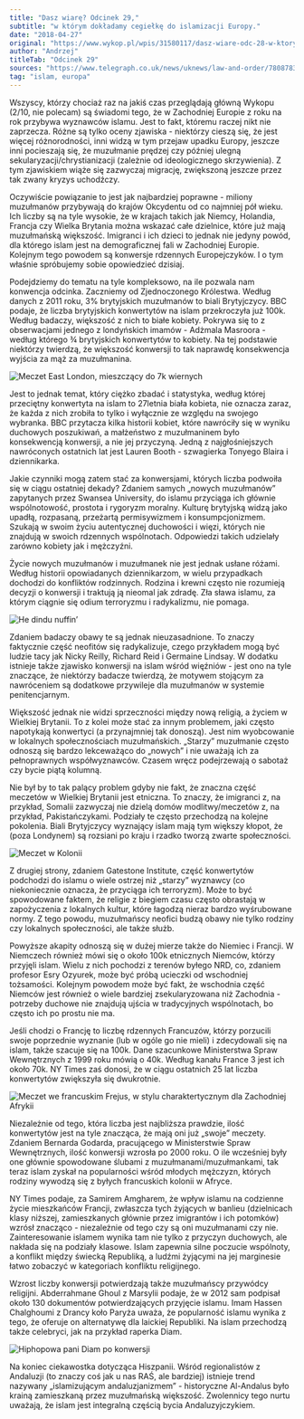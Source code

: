 ```yaml
---
title: "Dasz wiarę? Odcinek 29,"
subtitle: "w którym dokładamy cegiełkę do islamizacji Europy."
date: "2018-04-27"
original: "https://www.wykop.pl/wpis/31580117/dasz-wiare-odc-28-w-ktorym-dokladamy-cegielke-do-i/"
author: "Andrzej"
titleTab: "Odcinek 29"
sources: "https://www.telegraph.co.uk/news/uknews/law-and-order/7808783/Prisoners-converting-to-Islam-for-perks.html||Telegraph: Prisoners converting to Islam for perks   https://www.nytimes.com/2013/02/04/world/europe/rise-of-islamic-converts-challenges-france.html?_r=0||New York Times: Rise of islamic converts challanges France   http://blogs.lse.ac.uk/europpblog/2015/03/30/being-german-becoming-muslim-how-german-converts-to-islam-balance-their-national-identity-and-their-faith/||London School of Economics: Being German, becoming Muslim: how German converts to Islam balance their national identity and their faith   http://www.dailymail.co.uk/news/article-1343954/100-000-Islam-converts-living-UK-White-women-keen-embrace-Muslim-faith.html||Daily Mail: 100 000 Islam converts   http://www.bbc.com/news/uk-12075931||BBC: Converting to Islam - the white Britons becoming Muslims"
tag: "islam, europa"
---
```


Wszyscy, którzy chociaż raz na jakiś czas przeglądają główną Wykopu (2/10, nie polecam) są świadomi tego, że w Zachodniej Europie z roku na rok przybywa wyznawców islamu. Jest to fakt, któremu raczej nikt nie zaprzecza. Różne są tylko oceny zjawiska - niektórzy cieszą się, że jest więcej różnorodności, inni widzą w tym przejaw upadku Europy, jeszcze inni pocieszają się, że muzułmanie prędzej czy później ulegną sekularyzacji/chrystianizacji (zależnie od ideologicznego skrzywienia). Z tym zjawiskiem wiąże się zazwyczaj migrację, zwiększoną jeszcze przez tak zwany kryzys uchodźczy.

Oczywiście powiązanie to jest jak najbardziej poprawne - miliony muzułmanów przybywają do krajów Okcydentu od co najmniej pół wieku. Ich liczby są na tyle wysokie, że w krajach takich jak Niemcy, Holandia, Francja czy Wielka Brytania można wskazać całe dzielnice, które już mają muzułmańską większość. Imigranci i ich dzieci to jednak nie jedyny powód, dla którego islam jest na demograficznej fali w Zachodniej Europie. Kolejnym tego powodem są konwersje rdzennych Europejczyków. I o tym właśnie spróbujemy sobie opowiedzieć dzisiaj.

Podejdziemy do tematu na tyle kompleksowo, na ile pozwala nam konwencja odcinka. Zaczniemy od Zjednoczonego Królestwa. Według danych z 2011 roku, 3% brytyjskich muzułmanów to biali Brytyjczycy. BBC podaje, że liczba brytyjskich konwertytów na islam przekroczyła już 100k. Według badaczy, większość z nich to białe kobiety. Pokrywa się to z obserwacjami jednego z londyńskich imamów - Adżmala Masroora - według którego ¾ brytyjskich konwertytów to kobiety. Na tej podstawie niektórzy twierdzą, że większość konwersji to tak naprawdę konsekwencja wyjścia za mąż za muzułmanina.

![Meczet East London, mieszczący do 7k wiernych](../images/odc29/east_london.jpg "Meczet East London, mieszczący do 7k wiernych.")

Jest to jednak temat, który ciężko zbadać i statystyka, według której przeciętny konwertyta na islam to 27letnia biała kobieta, nie oznacza zaraz, że każda z nich zrobiła to tylko i wyłącznie ze względu na swojego wybranka. BBC przytacza kilka historii kobiet, które nawróciły się w wyniku duchowych poszukiwań, a małżeństwo z muzułmaninem było konsekwencją konwersji, a nie jej przyczyną. Jedną z najgłośniejszych nawróconych ostatnich lat jest Lauren Booth - szwagierka Tonyego Blaira i dziennikarka.

Jakie czynniki mogą zatem stać za konwersjami, których liczba podwoiła się w ciągu ostatniej dekady? Zdaniem samych „nowych muzułmanów” zapytanych przez Swansea University, do islamu przyciąga ich głównie wspólnotowość, prostota i rygoryzm moralny. Kulturę brytyjską widzą jako upadłą, rozpasaną, przeżartą permisywizmem i konsumpcjonizmem. Szukają w swoim życiu autentycznej duchowości i więzi, których nie znajdują w swoich rdzennych wspólnotach. Odpowiedzi takich udzielały zarówno kobiety jak i mężczyźni.

Życie nowych muzułmanów i muzułmanek nie jest jednak usłane różami. Według historii opowiadanych dziennikarzom, w wielu przypadkach dochodzi do konfliktów rodzinnych. Rodzina i krewni często nie rozumieją decyzji o konwersji i traktują ją nieomal jak zdradę. Zła sława islamu, za którym ciągnie się odium terroryzmu i radykalizmu, nie pomaga.

![He dindu nuffin’](../images/odc29/dindu-nuffin.jpg "He dindu nuffin’.")

Zdaniem badaczy obawy te są jednak nieuzasadnione. To znaczy faktycznie część neofitów się radykalizuje, czego przykładem mogą być ludzie tacy jak Nicky Reilly, Richard Reid i Germaine Lindsay. W dodatku istnieje także zjawisko konwersji na islam wśród więźniów - jest ono na tyle znaczące, że niektórzy badacze twierdzą, że motywem stojącym za nawróceniem są dodatkowe przywileje dla muzułmanów w systemie penitencjarnym.

Większość jednak nie widzi sprzeczności między nową religią, a życiem w Wielkiej Brytanii. To z kolei może stać za innym problemem, jaki często napotykają konwertyci (a przynajmniej tak donoszą). Jest nim wyobcowanie w lokalnych społecznościach muzułmańskich. „Starzy” muzułmanie często odnoszą się bardzo lekceważąco do „nowych” i nie uważają ich za pełnoprawnych współwyznawców. Czasem wręcz podejrzewają o sabotaż czy bycie piątą kolumną.

Nie był by to tak palący problem gdyby nie fakt, że znaczna część meczetów w Wielkiej Brytanii jest etniczna. To znaczy, że imigranci z, na przykład, Somalii zazwyczaj nie dzielą domów modlitwy/meczetów z, na przykład, Pakistańczykami. Podziały te często przechodzą na kolejne pokolenia. Biali Brytyjczycy wyznający islam mają tym większy kłopot, że (poza Londynem) są rozsiani po kraju i rzadko tworzą zwarte społeczności.

![Meczet w Kolonii](../images/odc29/cologne_mosque.jpg "Meczet w Kolonii.")

Z drugiej strony, zdaniem Gatestone Institute, część konwertytów podchodzi do islamu o wiele ostrzej niż „starzy” wyznawcy (co niekoniecznie oznacza, że przyciąga ich terroryzm). Może to być spowodowane faktem, że religie z biegiem czasu często obrastają w zapożyczenia z lokalnych kultur, które łagodzą nieraz bardzo wyśrubowane normy. Z tego powodu, muzułmańscy neofici budzą obawy nie tylko rodziny czy lokalnych społeczności, ale także służb.

Powyższe akapity odnoszą się w dużej mierze także do Niemiec i Francji. W Niemczech również mówi się o około 100k etnicznych Niemców, którzy przyjęli islam. Wielu z nich pochodzi z terenów byłego NRD, co, zdaniem profesor Esry Ozyurek, może być próbą ucieczki od wschodniej tożsamości. Kolejnym powodem może być fakt, że wschodnia część Niemców jest również o wiele bardziej zsekularyzowana niż Zachodnia - potrzeby duchowe nie znajdują ujścia w tradycyjnych wspólnotach, bo często ich po prostu nie ma.

Jeśli chodzi o Francję to liczbę rdzennych Francuzów, którzy porzucili swoje poprzednie wyznanie (lub w ogóle go nie mieli) i zdecydowali się na islam, także szacuje się na 100k. Dane szacunkowe Ministerstwa Spraw Wewnętrznych z 1999 roku mówią o 40k. Według kanału France 3 jest ich około 70k. NY Times zaś donosi, że w ciągu ostatnich 25 lat liczba konwertytów zwiększyła się dwukrotnie.

![Meczet we francuskim Frejus, w stylu charaktertycznym dla Zachodniej Afrykii](../images/odc29/frejus_mosque.jpg "Meczet we francuskim Frejus, w stylu charaktertycznym dla Zachodniej Afrykii.")

Niezależnie od tego, która liczba jest najbliższa prawdzie, ilość konwertytów jest na tyle znacząca, że mają oni już „swoje” meczety. Zdaniem Bernarda Godarda, pracującego w Ministerstwie Spraw Wewnętrznych, ilość konwersji wzrosła po 2000 roku. O ile wcześniej były one głównie spowodowane ślubami z muzułmanami/muzułmankami, tak teraz islam zyskał na popularności wśród młodych mężczyzn, których rodziny wywodzą się z byłych francuskich kolonii w Afryce.

NY Times podaje, za Samirem Amgharem, że wpływ islamu na codzienne życie mieszkańców Francji, zwłaszcza tych żyjących w banlieu (dzielnicach klasy niższej, zamieszkanych głównie przez imigrantów i ich potomków) wzrósł znacząco - niezależnie od tego czy są oni muzułmanami czy nie. Zainteresowanie islamem wynika tam nie tylko z przyczyn duchowych, ale nakłada się na podziały klasowe. Islam zapewnia silne poczucie wspólnoty, a konflikt między świecką Republiką, a ludźmi żyjącymi na jej marginesie łatwo zobaczyć w kategoriach konfliktu religijnego.

Wzrost liczby konwersji potwierdzają także muzułmańscy przywódcy religijni. Abderrahmane Ghoul z Marsylii podaje, że w 2012 sam podpisał około 130 dokumentów potwierdzających przyjęcie islamu. Imam Hassen Chalghoumi z Drancy koło Paryża uważa, że popularność islamu wynika z tego, że oferuje on alternatywę dla laickiej Republiki. Na islam przechodzą także celebryci, jak na przykład raperka Diam.

![Hiphopowa pani Diam po konwersji](../images/odc29/diam_muslim.jpg "Hiphopowa pani Diam po konwersji.")

Na koniec ciekawostka dotycząca Hiszpanii. Wśród regionalistów z Andaluzji (to znaczy coś jak u nas RAŚ, ale bardziej) istnieje trend nazywany „islamizującym andaluzjanizmem” - historyczne Al-Andalus było krainą zamieszkaną przez muzułmańską większość. Zwolennicy tego nurtu uważają, że islam jest integralną częścią bycia Andaluzyjczykiem.
